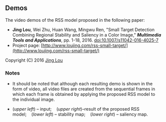## Demos

The video demos of the RSS model proposed in the following paper:

 - **Jing Lou**, Wei Zhu, Huan Wang, Mingwu Ren, "Small Target Detection Combining Regional Stability and Saliency in a Color Image," ***Multimedia Tools and Applications***, pp. 1-18, 2016. [doi:10.1007/s11042-016-4025-7](http://link.springer.com/article/10.1007/s11042-016-4025-7)
 - Project page: [http://www.loujing.com/rss-small-target/](http://www.loujing.com/rss-small-target/)

Copyright (C) 2016 [Jing Lou](http://www.loujing.com)

### Notes

 - It should be noted that although each resulting demo is shown in the form of video, all video files are created from the sequential frames in which each frame is obtained by applying the proposed RSS model to the individual image.

 - (*upper left*) – input;&nbsp;&nbsp;&nbsp;&nbsp;(*upper right*)–result of the proposed RSS model;&nbsp;&nbsp;&nbsp;&nbsp;(*lower left*) – stability map;&nbsp;&nbsp;&nbsp;&nbsp;(*lower right*) – saliency map.

